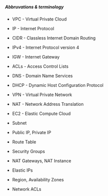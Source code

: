
##### Abbruvations & terminology

* VPC - Virtual Private Cloud

* IP - Internet Protocol

* CIDR - Classless Internet Domain Routing

* IPv4 - Internet Protocol version 4

* IGW - Internet Gateway

* ACLs - Access Control Lists

* DNS - Domain Name Services

* DHCP - Dynamic Host Configuration Protocol

* VPN - Virtual Private Network

* NAT - Network Address Translation

* EC2 - Elastic Compute Cloud

* Subnet

* Public IP, Private IP

* Route Table

* Security Groups

* NAT Gateways, NAT Instance

* Elastic IPs

* Region, Availability Zones

* Network ACLs
